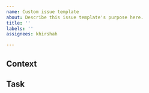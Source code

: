 ```yaml
---
name: Custom issue template
about: Describe this issue template's purpose here.
title: ''
labels: ''
assignees: khirshah

---
```


## Context

## Task
